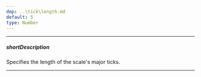 ```yaml
---
dep: ..\tick\length.md
default: 5
type: Number
---
```

---
##### shortDescription
Specifies the length of the scale's major ticks.

---
